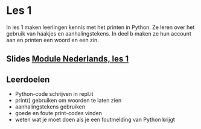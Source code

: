# Les 1

In les 1 maken leerlingen kennis met het printen in Python. Ze leren over het gebruik van haakjes en aanhalingstekens. In deel b maken ze hun account aan en printen een woord en een zin.

## Slides  [Module Nederlands, les 1](https://slides.com/felienne/pidk-m1-l1a)

## Leerdoelen

* Python-code schrijven in repl.it
* print\(\) gebruiken om woorden te laten zien
* aanhalingstekens gebruiken 
* goede en foute print-codes vinden
* weten wat je moet doen als je een foutmelding van Python krijgt

